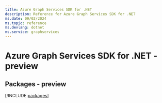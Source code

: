 ```yaml
---
title: Azure Graph Services SDK for .NET
description: Reference for Azure Graph Services SDK for .NET
ms.date: 09/02/2024
ms.topic: reference
ms.devlang: dotnet
ms.service: graphservices
---
```

# Azure Graph Services SDK for .NET - preview
## Packages - preview
[!INCLUDE [packages](graph-services-index.md)]